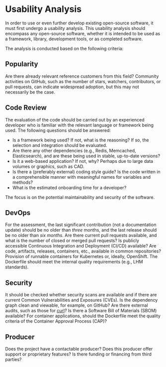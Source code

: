 # Usability Analysis

In order to use or even further develop existing open-source software, it must first undergo a usability analysis.
This usability analysis should encompass any open-source software, whether it is intended to be used as a framework, library, development tools, or as completed software.

The analysis is conducted based on the following criteria:

## Popularity

Are there already relevant reference customers from this field?
Community activities on GitHub, such as the number of stars, watchers, contributors, or pull requests, can indicate widespread adoption, but this may not necessarily be the case.

## Code Review

The evaluation of the code should be carried out by an experienced developer who is familiar with the relevant language or framework being used. 
The following questions should be answered:

* Is a framework being used? If not, what is the reasoning? If so, the selection and integration should be evaluated.
* Are there any other dependencies (e.g., Redis, Memcached, Elasticsearch), and are these being used in stable, up-to-date versions?
* Is it a web-based application? If not, why? Perhaps due to large data volumes or graphics, such as CAD.
* Is there a (preferably external) coding style guide? Is the code written in a comprehensible manner with meaningful names for variables and methods? 
* What is the estimated onboarding time for a developer?

The focus is on the potential maintainability and security of the software.

## DevOps

For the assessment, the last significant contribution (not a documentation update) should be no older than _three_ months, and the last release should be no older than _six months_.
Are there current pull requests available, and what is the number of closed or merged pull requests?
Is publicly accessible Continuous Integration and Deployment (CI/CD) available?
Are code, artifacts, releases, containers, etc., available in common repositories?
Provision of runnable containers for Kubernetes or, ideally, OpenShift.
The Dockerfile should meet the internal quality requirements (e.g., LHM standards).

## Security

It should be checked whether security scans are available and if there are current Common Vulnerabilities and Exposures (CVEs).
Is the dependency graph clean and viewable, for example, on GitHub?
Are there external audits, such as those for [curl](https://daniel.haxx.se/blog/2016/11/23/curl-security-audit/)?
Is there a Software Bill of Materials (SBOM) available?
For container applications, should the Dockerfile meet the quality criteria of the Container Approval Process (CAP)?

## Producer

Does the project have a contactable producer?
Does this producer offer support or proprietary features?
Is there funding or financing from third parties?

